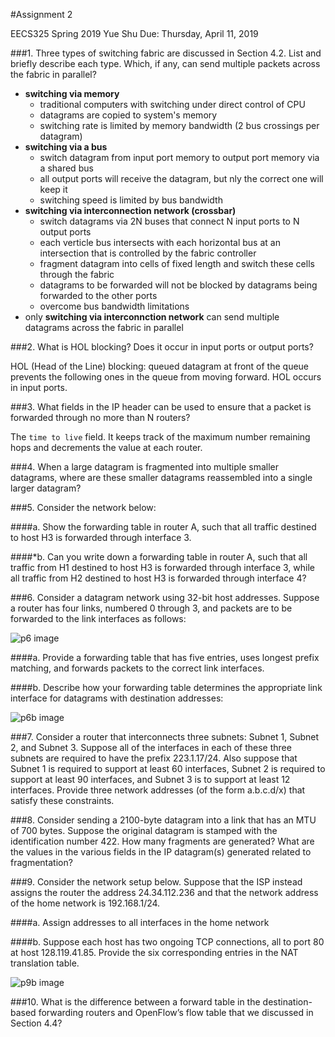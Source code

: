 #Assignment 2

EECS325 Spring 2019
Yue Shu
Due: Thursday, April 11, 2019

###1. Three types of switching fabric are discussed in Section 4.2. List and briefly describe each type. Which, if any, can send multiple packets across the fabric in parallel?

- **switching via memory**
  - traditional computers with switching under direct control of CPU
  - datagrams are copied to system's memory
  - switching rate is limited by memory bandwidth (2 bus crossings per datagram)
- **switching via a bus**
  - switch datagram from input port memory to output port memory via a shared bus
  - all output ports will receive the datagram, but nly the correct one will keep it
  - switching speed is limited by bus bandwidth
- **switching via interconnection network (crossbar)**
  - switch datagrams via 2N buses that connect N input ports to N output ports
  - each verticle bus intersects with each horizontal bus at an intersection that is controlled by the fabric controller
  - fragment datagram into cells of fixed length and switch these cells through the fabric 
  - datagrams to be forwarded will not be blocked by datagrams being forwarded to the other ports 
  - overcome bus bandwidth limitations 
- only **switching via interconnction network** can send multiple datagrams across the fabric in parallel

###2. What is HOL blocking? Does it occur in input ports or output ports?

HOL (Head of the Line) blocking: queued datagram at front of the queue prevents the following ones in the queue from moving forward. 
HOL occurs in input ports. 

###3. What fields in the IP header can be used to ensure that a packet is forwarded through no more than N routers?

The `time to live` field. It keeps track of the maximum number remaining hops and decrements the value at each router.  

###4. When a large datagram is fragmented into multiple smaller datagrams, where are these smaller datagrams reassembled into a single larger datagram?




###5. Consider the network below:

####a. Show the forwarding table in router A, such that all traffic destined to host H3 is forwarded through interface 3.



####*b. Can you write down a forwarding table in router A, such that all traffic from H1 destined to host H3 is forwarded through interface 3, while all traffic from H2 destined to host H3 is forwarded through interface 4?



###6. Consider a datagram network using 32-bit host addresses. Suppose a router has four links, numbered 0 through 3, and packets are to be forwarded to the link interfaces as follows:

![p6 image](/Images/p6.png)

####a. Provide a forwarding table that has five entries, uses longest prefix matching, and forwards packets to the correct link interfaces.



####b. Describe how your forwarding table determines the appropriate link interface for datagrams with destination addresses:

![p6b image](/Images/p6b.png)


###7. Consider a router that interconnects three subnets: Subnet 1, Subnet 2, and Subnet 3. Suppose all of the interfaces in each of these three subnets are required to have the prefix 223.1.17/24. Also suppose that Subnet 1 is required to support at least 60 interfaces, Subnet 2 is required to support at least 90 interfaces, and Subnet 3 is to support at least 12 interfaces. Provide three network addresses (of the form a.b.c.d/x) that satisfy these constraints.



###8. Consider sending a 2100-byte datagram into a link that has an MTU of 700 bytes. Suppose the original datagram is stamped with the identification number 422. How many fragments are generated? What are the values in the various fields in the IP datagram(s) generated related to fragmentation?



###9. Consider the network setup below. Suppose that the ISP instead assigns the router the address 24.34.112.236 and that the network address of the home network is 192.168.1/24.

####a. Assign addresses to all interfaces in the home network



####b. Suppose each host has two ongoing TCP connections, all to port 80 at host 128.119.41.85. Provide the six corresponding entries in the NAT translation table.

![p9b image](/Images/p9b.png)



###10. What is the difference between a forward table in the destination-based forwarding routers and OpenFlow’s flow table that we discussed in Section 4.4?